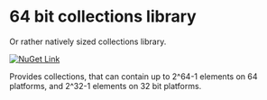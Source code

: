 # 64 bit collections library

Or rather natively sized collections library.

[![NuGet Link](https://img.shields.io/nuget/v/LostTech.LargeCollections)](https://www.nuget.org/packages/LostTech.LargeCollections)

Provides collections, that can contain up to 2^64-1 elements on 64 platforms,
and 2^32-1 elements on 32 bit platforms.
